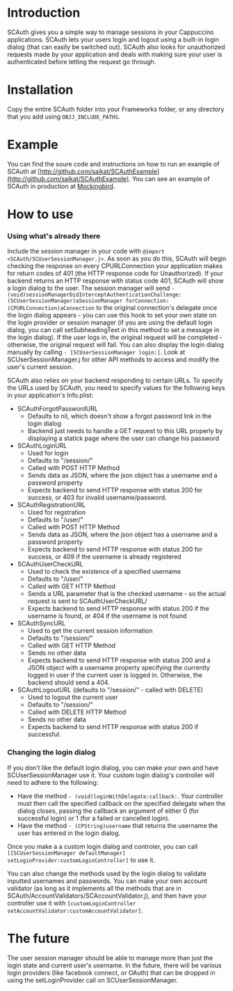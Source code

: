 Introduction
============

SCAuth gives you a simple way to manage sessions in your Cappuccino applications.  SCAuth lets your users login and logout using a built-in login dialog (that can easily be switched out).  SCAuth also looks for unauthorized requests made by your application and deals with making sure your user is authenticated before letting the request go through.

Installation
============

Copy the entire SCAuth folder into your Frameworks folder, or any directory that you add using `OBJJ_INCLUDE_PATHS`.

Example
=======

You can find the soure code and instructions on how to run an example of SCAuth at [http://github.com/saikat/SCAuthExample](http://github.com/saikat/SCAuthExample).  You can see an example of SCAuth in production at [Mockingbird](http://gomockingbird.com/).

How to use
==========

### Using what's already there ###
Include the session manager in your code with `@import <SCAuth/SCUserSessionManager.j>`.  As soon as you do this, SCAuth will begin checking the response on every CPURLConnection your application makes for return codes of 401 (the HTTP response code for Unauthorized).  If your backend returns an HTTP response with status code 401, SCAuth will show a login dialog to the user.  The session manager will send `- (void)sessionManagerDidInterceptAuthenticationChallenge:(SCUserSessionManager)aSessionManager forConnection:(CPURLConnection)aConnection` to the original connection's delegate once the login dialog appears - you can use this hook to set your own state on the login provider or session manager (if you are using the default login dialog, you can call setSubheadingText in this method to set a message in the login dialog).  If the user logs in, the original request will be completed - otherwise, the original request will fail.  You can also display the login dialog manually by calling `- [SCUserSessionManager login:]`.  Look at SCUserSessionManager.j for other API methods to access and modify the user's current session.

SCAuth also relies on your backend responding to certain URLs.  To specify the URLs used by SCAuth, you need to specify values for the following keys in your application's Info.plist:

*	SCAuthForgotPasswordURL
  	* Defaults to nil, which doesn't show a forgot password link in the login dialog
  	* Backend just needs to handle a GET request to this URL properly by displaying a statick page where the user can change his password
*	SCAuthLoginURL
	* Used for login
	* Defaults to "/session/"
	* Called with POST HTTP Method
	* Sends data as JSON, where the json object has a username and a password property
	* Expects backend to send HTTP response with status 200 for success, or 403 for invalid username/password.
*	SCAuthRegistrationURL
	* Used for regstration
	* Defaults to "/user/"
	* Called with POST HTTP Method
	* Sends data as JSON, where the json object has a username and a password property
	* Expects backend to send HTTP response with status 200 for success, or 409 if the username is already registered
*	SCAuthUserCheckURL
	* Used to check the existence of a specified username
	* Defaults to "/user/"
	* Called with GET HTTP Method
	* Sends a URL parameter that is the checked username - so the actual request is sent to SCAuthUserCheckURL/<username>
	* Expects backend to send HTTP response with status 200 if the username is found, or 404 if the username is not found
*	SCAuthSyncURL
	* Used to get the current session information
	* Defaults to "/session/"
	* Called with GET HTTP Method
	* Sends no other data
	* Expects backend to send HTTP response with status 200 and a JSON object with a username property specifying the currently logged in user if the current user is logged in.  Otherwise, the backend should send a 404.
*	SCAuthLogoutURL (defaults to "/session/" - called with DELETE)
	* Used to logout the current user
	* Defaults to "/session/"
	* Called with DELETE HTTP Method
	* Sends no other data
	* Expects backend to send HTTP response with status 200 if successful.

### Changing the login dialog ###
If you don't like the default login dialog, you can make your own and have SCUserSessionManager use it.  Your custom login dialog's controller will need to adhere to the following:

*	Have the method `- (void)loginWithDelegate:callback:`.  Your controller must then call the specified callback on the specified delegate when the dialog closes, passing the callback an argument of either 0 (for successful login) or 1 (for a failed or cancelled login).
*	Have the method `- (CPString)username` that returns the username the user has entered in the login dialog.

Once you make a a custom login dialog and controler, you can call `[[SCUserSessionManager defaultManager] setLoginProvider:customLoginController]` to use it.

You can also change the methods used by the login dialog to validate inputted usernames and passwords.  You can make your own account validator (as long as it implements all the methods that are in SCAuth/AccountValidators/SCAccountValidator.j), and then have your controller use it with `[customLoginController setAccountValidator:customAccountValidator]`.

The future
==========

The user session manager should be able to manage more than just the login state and current user's username.  In the future, there will be various login providers (like facebook connect, or OAuth) that can be dropped in using the setLoginProvider call on SCUserSessionManager.